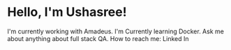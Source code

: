 # Hello, I'm Ushasree!

I'm currently working with Amadeus.
I'm Currently learning Docker.
Ask me about anything about full stack QA.
How to reach me: Linked In
